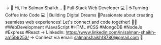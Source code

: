 -> 👋 Hi, I’m Salman Shaikh...
🚀 Full Stack Web Developer 💻 | 
☕Turning Coffee into Code 💻 | 
Building Digital Dreams 
🌟Passionate about creating seamless web experiences! 
Let's connect and code together! 
👨‍💻 #WebDevelopment #JavaScript #HTML #CSS #MongoDB #NodeJs #Express #React
-> LinkedIn: https://www.linkedin.com/in/salman-shaikh-aa15b9253/
-> Connect via email: salmanshaikh18786@gmail.com 📩


